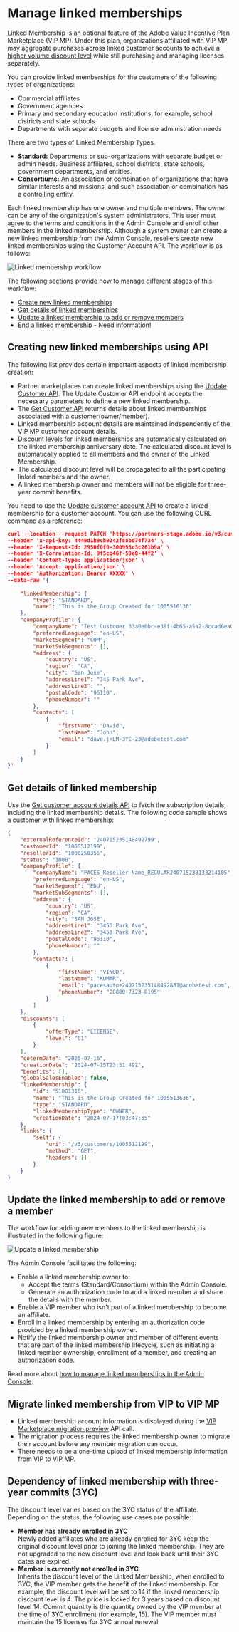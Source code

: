 # Manage linked memberships

Linked Membership is an optional feature of the Adobe Value Incentive Plan Marketplace (VIP MP). Under this plan, organizations affiliated with VIP MP may aggregate purchases across linked customer accounts to achieve a [higher volume discount level](../order_management/index.md) while still purchasing and managing licenses separately.

You can provide linked memberships for the customers of the following types of organizations:

- Commercial affiliates
- Government agencies
- Primary and secondary education institutions, for example, school districts and state schools
- Departments with separate budgets and license administration needs

There are two types of Linked Membership Types.

- **Standard:** Departments or sub-organizations with separate budget or admin needs. Business affiliates, school districts, state schools, government departments, and entities.
- **Consortiums:** An association or combination of organizations that have similar interests and missions, and such association or combination has a controlling entity.

Each linked membership has one owner and multiple members. The owner can be any of the organization's system administrators. This user must agree to the terms and conditions in the Admin Console and enroll other members in the linked membership. Although a system owner can create a new linked membership from the Admin Console, resellers create new linked memberships using the Customer Account API. The workflow is as follows:

![Linked membership workflow](../image/linked_membership_workflow.png)

The following sections provide how to manage different stages of this workflow:

- [Create new linked memberships](#creating-new-linked-memberships-using-api)
- [Get details of linked memberships](#get-details-of-linked-membership)
- [Update a linked membership to add or remove members](#update-the-linked-membership-to-add-or-remove-a-member)
- [End a linked membership](./index.md) - Need information!

## Creating new linked memberships using API

The following list provides certain important aspects of linked membership creation:

- Partner marketplaces can create linked memberships using the [Update Customer API](./update_customer_account.md). The Update Customer API endpoint accepts the necessary parameters to define a new linked membership.
- The [Get Customer API](./get_customer_account.md) returns details about linked memberships associated with a customer(owner/member).
- Linked membership account details are maintained independently of the VIP MP customer account details.
- Discount levels for linked memberships are automatically calculated on the linked membership anniversary date. The calculated discount level is automatically applied to all members and the owner of the Linked Membership.
- The calculated discount level will be propagated to all the participating linked members and the owner.
- A linked membership owner and members will not be eligible for three-year commit benefits.

You need to use the [Update customer account API](./update_customer_account.md) to create a linked membership for a customer account. You can use the following CURL command as a reference:

```json
curl --location --request PATCH 'https://partners-stage.adobe.io/v3/customers/1005513636' \
--header 'x-api-key: 4449d1b9cb9242f88bd74f734' \
--header 'X-Request-Id: 2950f0f0-300993c3c261b9a' \
--header 'X-Correlation-Id: 9f5cb46f-59e0-44f2' \
--header 'Content-Type: application/json' \
--header 'Accept: application/json' \
--header 'Authorization: Bearer XXXXX' \
--data-raw '{
    
    "linkedMembership": {
        "type": "STANDARD",
        "name": "This is the Group Created for 1005516130"
    },
    "companyProfile": {
        "companyName": "Test Customer 33a0e0bc-e38f-4b65-a5a2-8ccad6ea0e8",
        "preferredLanguage": "en-US",
        "marketSegment": "COM",
        "marketSubSegments": [],
        "address": {
            "country": "US",
            "region": "CA",
            "city": "San Jose",
            "addressLine1": "345 Park Ave",
            "addressLine2": "",
            "postalCode": "95110",
            "phoneNumber": ""
        },
        "contacts": [
            {
                "firstName": "David",
                "lastName": "John",
                "email": "dave.j+LM-3YC-23@adobetest.com"
            }
        ]
    }
}'
```

## Get details of linked membership

Use the [Get customer account details API](./get_customer_account.md) to fetch the subscription details, including the linked membership details. The following code sample shows a customer with linked membership:

```json
{
    "externalReferenceId": "240715235148492799",
    "customerId": "1005512199",
    "resellerId": "1000250355",
    "status": "1000",
    "companyProfile": {
        "companyName": "PACES_Reseller Name_REGULAR240715233133214105",
        "preferredLanguage": "en-US",
        "marketSegment": "EDU",
        "marketSubSegments": [],
        "address": {
            "country": "US",
            "region": "CA",
            "city": "SAN JOSE",
            "addressLine1": "3453 Park Ave",
            "addressLine2": "3453 Park Ave",
            "postalCode": "95110",
            "phoneNumber": ""
        },
        "contacts": [
            {
                "firstName": "VINOD",
                "lastName": "KUMAR",
                "email": "pacesauto+240715235148492881@adobetest.com",
                "phoneNumber": "28880-7323-8195"
            }
        ]
    },
    "discounts": [
        {
            "offerType": "LICENSE",
            "level": "01"
        }
    ],
    "cotermDate": "2025-07-16",
    "creationDate": "2024-07-15T23:51:49Z",
    "benefits": [],
    "globalSalesEnabled": false,
    "linkedMembership": {
        "id": "51001315",
        "name": "This is the Group Created for 1005513636",
        "type": "STANDARD",
        "linkedMembershipType": "OWNER",
        "creationDate": "2024-07-17T03:47:35"
    },
    "links": {
        "self": {
            "uri": "/v3/customers/1005512199",
            "method": "GET",
            "headers": []
        }
    }
}
```

## Update the linked membership to add or remove a member

The workflow for adding new members to the linked membership is illustrated in the following figure:

![Update a linked membership](../image/add_new_membership.png)

The Admin Console facilitates the following:

- Enable a linked membership owner to:
  - Accept the terms (Standard/Consortium) within the Admin Console.
  - Generate an authorization code to add a linked member and share the details with the member.
- Enable a VIP member who isn't part of a linked membership to become an affiliate.
- Enroll in a linked membership by entering an authorization code provided by a linked membership owner.
- Notify the linked membership owner and member of different events that are part of the linked membership lifecycle, such as initiating a  linked member ownership, enrollment of a member, and  creating an authorization code.

Read more about [how to manage linked memberships in the Admin Console](./index.md).

## Migrate linked membership from VIP to VIP MP

- Linked membership account information is displayed during the [VIP Marketplace migration preview](../migration/preview_offers.md) API call.
- The migration process requires the linked membership owner to migrate their account before any member migration can occur.
- There needs to be a one-time upload of linked membership information from VIP to VIP MP.

## Dependency of linked membership with three-year commits (3YC)

The discount level varies based on the 3YC status of the affiliate.  Depending on the status, the following use cases are possible:

- **Member has already enrolled in 3YC** <br />  Newly added affiliates who are already enrolled for 3YC keep the original discount level prior to joining the linked membership. They are not upgraded to the new discount level and look back until their 3YC dates are expired.
- **Member is currently not enrolled in 3YC** <br /> Inherits the discount level of the Linked Membership, when enrolled to 3YC, the VIP member gets the benefit of the linked membership. For example, the discount level will be set to 14 if the linked membership discount level is 4. The price is locked for 3 years based on discount level 14. Commit quantity is the quantity owned by the VIP member at the time of 3YC enrollment (for example, 15). The VIP member must maintain the 15 licenses for 3YC annual renewal.
